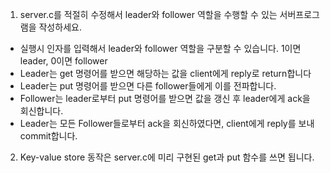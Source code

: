 1. server.c를 적절히 수정해서 leader와 follower 역할을 수행할 수 있는 서버프로그램을 작성하세요.
- 실행시 인자를 입력해서 leader와 follower 역할을 구분할 수 있습니다. 1이면 leader, 0이면 follower
- Leader는 get 명령어를 받으면 해당하는 값을 client에게 reply로 return합니다
- Leader는 put 명령어를 받으면 다른 follower들에게 이를 전파합니다.
- Follower는 leader로부터 put 명령어를 받으면 값을 갱신 후 leader에게 ack을 회신합니다.
- Leader는 모든 Follower들로부터 ack을 회신하였다면, client에게 reply를 보내 commit합니다.

2. Key-value store 동작은 server.c에 미리 구현된 get과 put 함수를 쓰면 됩니다.
